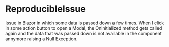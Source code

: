 # ReproducibleIssue

Issue in Blazor in which some data is passed down a few times. When I click in some action button to open a Modal, the Oninitialized method gets called again and the data that was passed down is not available in the component annymore raising a Null Exception.
